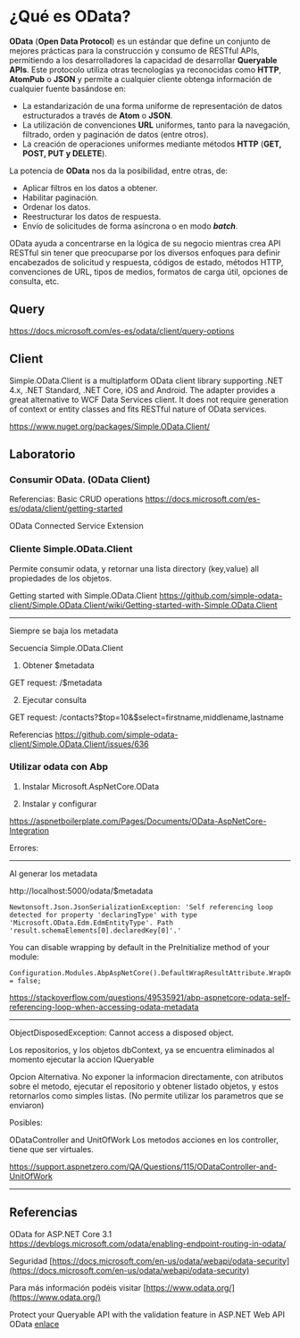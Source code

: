 

# ¿Qué es OData?

**OData** (**Open Data Protocol**) es un estándar que define un conjunto de mejores prácticas para la construcción y consumo de RESTful APIs, permitiendo a los desarrolladores la capacidad de desarrollar **Queryable APIs**. Este protocolo utiliza otras tecnologías ya reconocidas como **HTTP**, **AtomPub** o **JSON** y permite a cualquier cliente obtenga información de cualquier fuente basándose en:

-   La estandarización de una forma uniforme de representación de datos estructurados a través de **Atom** o **JSON**.
-   La utilización de convenciones **URL** uniformes, tanto para la navegación, filtrado, orden y paginación de datos (entre otros).
-   La creación de operaciones uniformes mediante métodos **HTTP** (**GET, POST, PUT y DELETE**).


La potencia de **OData** nos da la posibilidad, entre otras, de:

-   Aplicar filtros en los datos a obtener.
-   Habilitar paginación.
-   Ordenar los datos.
-   Reestructurar los datos de respuesta.
-   Envío de solicitudes de forma asíncrona o en modo **_batch_**.


OData ayuda a concentrarse en la lógica de su negocio mientras crea API RESTful sin tener que preocuparse por los diversos enfoques para definir encabezados de solicitud y respuesta, códigos de estado, métodos HTTP, convenciones de URL, tipos de medios, formatos de carga útil, opciones de consulta, etc.

## Query



https://docs.microsoft.com/es-es/odata/client/query-options


## Client


Simple.OData.Client is a multiplatform OData client library supporting .NET 4.x, .NET Standard, .NET Core, iOS and Android. The adapter provides a great alternative to WCF Data Services client. It does not require generation of context or entity classes and fits RESTful nature of OData services.

https://www.nuget.org/packages/Simple.OData.Client/


## Laboratorio

### Consumir OData. (OData Client)


Referencias:
Basic CRUD operations
https://docs.microsoft.com/es-es/odata/client/getting-started



OData Connected Service Extension



### Cliente Simple.OData.Client

Permite consumir odata, y retornar una lista directory (key,value) all propiedades de los objetos.

Getting started with Simple.OData.Client
https://github.com/simple-odata-client/Simple.OData.Client/wiki/Getting-started-with-Simple.OData.Client


------------------------------

Siempre se baja los metadata


Secuencia Simple.OData.Client
1. Obtener $metadata

GET request: <Path-Root>/$metadata

2. Ejecutar consulta

GET request: <Path-Root>/contacts?$top=10&$select=firstname,middlename,lastname


Referencias
https://github.com/simple-odata-client/Simple.OData.Client/issues/636



### Utilizar odata con Abp


1. Instalar Microsoft.AspNetCore.OData

2. Instalar y configurar

https://aspnetboilerplate.com/Pages/Documents/OData-AspNetCore-Integration


Errores:

------

Al generar los metadata

http://localhost:5000/odata/$metadata

```
Newtonsoft.Json.JsonSerializationException: 'Self referencing loop detected for property 'declaringType' with type 'Microsoft.OData.Edm.EdmEntityType'. Path 'result.schemaElements[0].declaredKey[0]'.'
```

You can disable wrapping by default in the PreInitialize method of your module:
```
Configuration.Modules.AbpAspNetCore().DefaultWrapResultAttribute.WrapOnSuccess = false;
```

https://stackoverflow.com/questions/49535921/abp-aspnetcore-odata-self-referencing-loop-when-accessing-odata-metadata


----------------------

ObjectDisposedException: Cannot access a disposed object.

Los repositorios, y los objetos dbContext, ya se encuentra eliminados al momento ejecutar la accion IQueryable

Opcion Alternativa. 
No exponer la informacion directamente, con atributos sobre el metodo, ejecutar el repositorio y obtener listado objetos, y estos retornarlos como simples listas. (No permite utilizar los parametros que se enviaron)

Posibles:

ODataController and UnitOfWork
Los metodos acciones en los controller, tiene que ser virtuales. 

https://support.aspnetzero.com/QA/Questions/115/ODataController-and-UnitOfWork

--------------------

## Referencias

OData for ASP.NET Core 3.1
https://devblogs.microsoft.com/odata/enabling-endpoint-routing-in-odata/


Seguridad [https://docs.microsoft.com/en-us/odata/webapi/odata-security](https://docs.microsoft.com/en-us/odata/webapi/odata-security)

Para más información podéis visitar [https://www.odata.org/](https://www.odata.org/)

Protect your Queryable API with the validation feature in ASP.NET Web API OData [enlace](https://devblogs.microsoft.com/aspnet/protect-your-queryable-api-with-the-validation-feature-in-asp-net-web-api-odata/)


